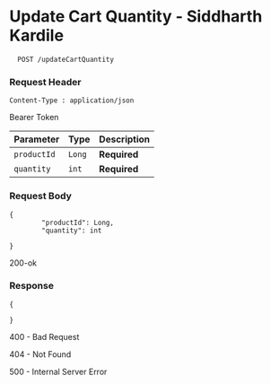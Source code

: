 
# Update Cart Quantity   - Siddharth Kardile

```
  POST /updateCartQuantity
```

### Request Header
```
Content-Type : application/json
```
Bearer Token <Autherization>

| Parameter | Type     | Description                |
| :-------- | :------- | :------------------------- |
| `productId` | `Long` | **Required** |
| `quantity` | `int` | **Required** |

### Request Body 
```
{
        "productId": Long,
        "quantity": int

}
```
200-ok

### Response
```
{
    
}

```
400 - Bad Request 

404 - Not Found

500 - Internal Server Error

#